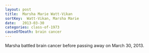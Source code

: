 ```yaml
---
layout: post
title:  Marsha Marie Watt-Vikan
sortKey:  Watt-Vikan, Marsha Marie
date:   2013-03-30
categories: class-of-1973
causeOfDeath: brain cancer
---
```

Marsha battled brain cancer before passing away on March 30, 2013.
